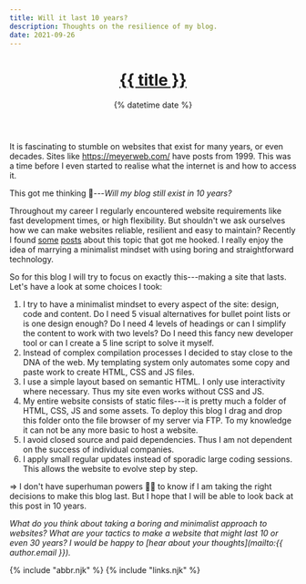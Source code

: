 ```yaml
---
title: Will it last 10 years?
description: Thoughts on the resilience of my blog.
date: 2021-09-26
---
```


<header>

# [{{ title }}](/)

{% datetime date %}

</header>

It is fascinating to stumble on websites that exist for many years, or even decades. Sites like https://meyerweb.com/ have posts from 1999. This was a time before I even started to realise what the internet is and how to access it.

This got me thinking 💭---_Will my blog still exist in 10 years?_

Throughout my career I regularly encountered website requirements like fast development times, or high flexibility. But shouldn't we ask ourselves how we can make websites reliable, resilient and easy to maintain? Recently I found  [some](https://mcfunley.com/choose-boring-technology) [posts](https://macwright.com/2020/05/10/spa-fatigue.html) about this topic that got me hooked. I really enjoy the idea of marrying a minimalist mindset with using boring and straightforward technology.

So for this blog I will try to focus on exactly this---making a site that lasts. Let's have a look at some choices I took:

1. I try to have a minimalist mindset to every aspect of the site: design, code and content. Do I need 5 visual alternatives for bullet point lists or is one design enough? Do I need 4 levels of headings or can I simplify the content to work with two levels? Do I need this fancy new developer tool or can I create a 5 line script to solve it myself.
2. Instead of complex compilation processes I decided to stay close to the DNA of the web. My templating system only automates some copy and paste work to create HTML, CSS and JS files.
3. I use a simple layout based on semantic HTML. I only use interactivity where necessary. Thus my site even works without CSS and JS.
4. My entire website consists of static files---it is pretty much a folder of HTML, CSS, JS and some assets. To deploy this blog I drag and drop this folder onto the file browser of my server via FTP. To my knowledge it can not be any more basic to host a website.
5. I avoid closed source and paid dependencies. Thus I am not dependent on the success of individual companies.
6. I apply small regular updates instead of sporadic large coding sessions. This allows the website to evolve step by step.

=> I don't have superhuman powers 🦸‍♂️ to know if I am taking the right decisions to make this blog last. But I hope that I will be able to look back at this post in 10 years.

_What do you think about taking a boring and minimalist approach to websites? What are your tactics to make a website that might last 10 or even 30 years? I would be happy to [hear about your thoughts](mailto:{{ author.email }})._

{% include "abbr.njk" %}
{% include "links.njk" %}
